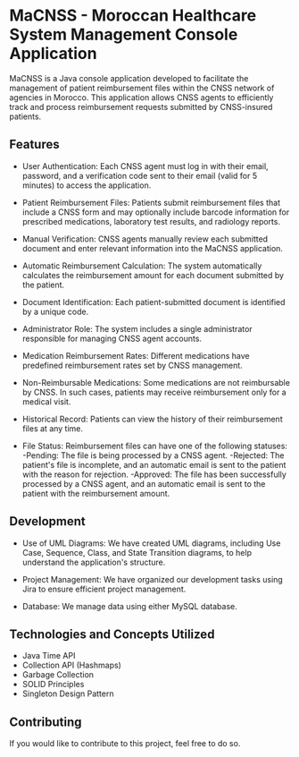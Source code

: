 # MaCNSS - Moroccan Healthcare System Management Console Application
MaCNSS is a Java console application developed to facilitate the management of patient reimbursement files within the CNSS network of agencies in Morocco. This application allows CNSS agents to efficiently track and process reimbursement requests submitted by CNSS-insured patients.

## Features
- User Authentication: Each CNSS agent must log in with their email, password, and a verification code sent to their email (valid for 5 minutes) to access the application.

- Patient Reimbursement Files: Patients submit reimbursement files that include a CNSS form and may optionally include barcode information for prescribed medications, laboratory test results, and radiology reports.

- Manual Verification: CNSS agents manually review each submitted document and enter relevant information into the MaCNSS application.

- Automatic Reimbursement Calculation: The system automatically calculates the reimbursement amount for each document submitted by the patient.

- Document Identification: Each patient-submitted document is identified by a unique code.

- Administrator Role: The system includes a single administrator responsible for managing CNSS agent accounts.

- Medication Reimbursement Rates: Different medications have predefined reimbursement rates set by CNSS management.

- Non-Reimbursable Medications: Some medications are not reimbursable by CNSS. In such cases, patients may receive reimbursement only for a medical visit.

- Historical Record: Patients can view the history of their reimbursement files at any time.

- File Status: Reimbursement files can have one of the following statuses:
-Pending: The file is being processed by a CNSS agent.
-Rejected: The patient's file is incomplete, and an automatic email is sent to the patient with the reason for rejection.
-Approved: The file has been successfully processed by a CNSS agent, and an automatic email is sent to the patient with the reimbursement amount.
## Development
- Use of UML Diagrams: We have created UML diagrams, including Use Case, Sequence, Class, and State Transition diagrams, to help understand the application's structure.

- Project Management: We have organized our development tasks using Jira to ensure efficient project management.

- Database: We manage data using either MySQL database.

## Technologies and Concepts Utilized
- Java Time API
- Collection API (Hashmaps)
- Garbage Collection
- SOLID Principles
- Singleton Design Pattern

## Contributing
If you would like to contribute to this project, feel free to do so.
